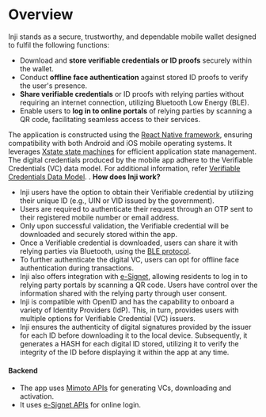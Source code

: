 # Overview

Inji stands as a secure, trustworthy, and dependable mobile wallet designed to fulfil the following functions:

* Download and **store verifiable credentials or ID proofs** securely within the wallet.
* Conduct **offline face authentication** against stored ID proofs to verify the user's presence.
* **Share verifiable credentials** or ID proofs with relying parties without requiring an internet connection, utilizing Bluetooth Low Energy (BLE).
* Enable users to **log in to online portals** of relying parties by scanning a QR code, facilitating seamless access to their services.

The application is constructed using the [React Native framework](https://reactnative.dev/), ensuring compatibility with both Android and iOS mobile operating systems. It leverages [Xstate state machines](https://xstate.js.org/docs/) for efficient application state management. The digital credentials produced by the mobile app adhere to the Verifiable Credentials (VC) data model. For additional information, refer [Verifiable Credentials Data Model](https://www.w3.org/TR/vc-data-model/).
.
**How does Inji work?**

* Inji users have the option to obtain their Verifiable credential by utilizing their unique ID (e.g., UIN or VID issued by the government). 
* Users are required to authenticate their request through an OTP sent to their registered mobile number or email address. 
* Only upon successful validation, the Verifiable credential will be downloaded and securely stored within the app. 
*	Once a Verifiable credential is downloaded, users can share it with relying parties via Bluetooth, using the [BLE protocol]((https://www.bluetooth.org/docman/handlers/downloaddoc.ashx?doc_id=441541)). 
*	To further authenticate the digital VC, users can opt for offline face authentication during transactions. 
*	Inji also offers integration with [e-Signet](https://docs.esignet.io/), allowing residents to log in to relying party portals by scanning a QR code. Users have control over the information shared with the relying party through user consent.
*	Inji is compatible with OpenID and has the capability to onboard a variety of Identity Providers (IdP). This, in turn, provides users with multiple options for Verifiable Credential (VC) issuers.
*	Inji ensures the authenticity of digital signatures provided by the issuer for each ID before downloading it to the local device. Subsequently, it generates a HASH for each digital ID stored, utilizing it to verify the integrity of the ID before displaying it within the app at any time.


#### Backend

* The app uses [Mimoto APIs](https://mosip.stoplight.io/docs/mimoto) for generating VCs, downloading and activation.
* It uses [e-Signet APIs](https://mosip.stoplight.io/docs/identity-provider) for online login.

















